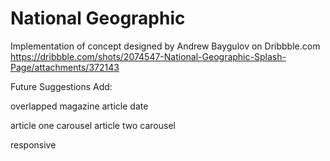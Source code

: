 # National Geographic

Implementation of concept designed by Andrew Baygulov on Dribbble.com
https://dribbble.com/shots/2074547-National-Geographic-Splash-Page/attachments/372143

Future Suggestions Add:

overlapped magazine article date

article one carousel
article two carousel

responsive
